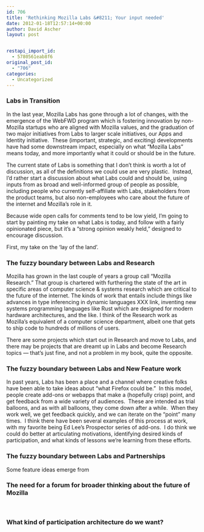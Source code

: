 ```yaml
---
id: 706
title: 'Rethinking Mozilla Labs &#8211; Your input needed'
date: 2012-01-18T12:57:14+00:00
author: David Ascher
layout: post


restapi_import_id:
  - 5780561eab8f6
original_post_id:
  - "706"
categories:
  - Uncategorized
---
```

### Labs in Transition

In the last year, Mozilla Labs has gone through a lot of changes, with the emergence of the WebFWD program which is fostering innovation by non-Mozilla startups who are aligned with Mozilla values, and the graduation of two major initiatives from Labs to larger scale initiatives, our Apps and Identity initiative.  These (important, strategic, and exciting) developments have had some downstream impact, especially on what &#8220;Mozilla Labs&#8221; means today, and more importantly what it could or should be in the future.

The current state of Labs is something that I don&#8217;t think is worth a lot of discussion, as all of the definitions we could use are very plastic.  Instead, I&#8217;d rather start a discussion about what Labs could and should be, using inputs from as broad and well-informed group of people as possible, including people who currently self-affiliate with Labs, stakeholders from the product teams, but also non-employees who care about the future of the internet and Mozilla&#8217;s role in it.

Because wide open calls for comments tend to be low yield, I&#8217;m going to start by painting my take on what Labs is today, and follow with a fairly opinionated piece, but it&#8217;s a &#8220;strong opinion weakly held,&#8221; designed to encourage discussion.

First, my take on the &#8216;lay of the land&#8217;.

### The fuzzy boundary between Labs and Research

Mozilla has grown in the last couple of years a group call &#8220;Mozilla Research.&#8221; That group is chartered with furthering the state of the art in specific areas of computer science & systems research which are critical to the future of the internet. The kinds of work that entails include things like advances in type inferencing in dynamic languages XXX link, inventing new systems programming languages like Rust which are designed for modern hardware architectures, and the like. I think of the Research work as Mozilla&#8217;s equivalent of a computer science department, albeit one that gets to ship code to hundreds of millions of users.

There are some projects which start out in Research and move to Labs, and there may be projects that are dreamt up in Labs and become Research topics &#8212; that&#8217;s just fine, and not a problem in my book, quite the opposite.

### The fuzzy boundary between Labs and New Feature work

In past years, Labs has been a place and a channel where creative folks have been able to take ideas about &#8220;what Firefox could be.&#8221;  In this model, people create add-ons or webapps that make a (hopefully crisp) point, and get feedback from a wide variety of audiences.  These are intended as trial balloons, and as with all balloons, they come down after a while.  When they work well, we get feedback quickly, and we can iterate on the &#8220;point&#8221; many times.  I think there have been several examples of this process at work, with my favorite being Ed Lee&#8217;s Prospector series of add-ons.  I do think we could do better at articulating motivations, identifying desired kinds of participation, and what kinds of lessons we&#8217;re learning from these efforts.

### The fuzzy boundary between Labs and Partnerships

Some feature ideas emerge from

### The need for a forum for broader thinking about the future of Mozilla

&nbsp;

### What kind of participation architecture do we want?